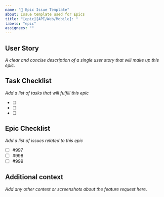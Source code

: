```yaml
---
name: "🫡 Epic Issue Template"
about: Issue template used for Epics
title: "[epic][API/Web/Mobile]: "
labels: "epic"
assignees: ""
---
```


## User Story

_A clear and concise description of a single user story that will make up this epic._

## Task Checklist

_Add a list of tasks that will fulfill this epic_

- [ ]
- [ ]
- [ ]

## Epic Checklist

_Add a list of issues related to this epic_

- [ ] #997
- [ ] #998
- [ ] #999

## Additional context

_Add any other context or screenshots about the feature request here._
